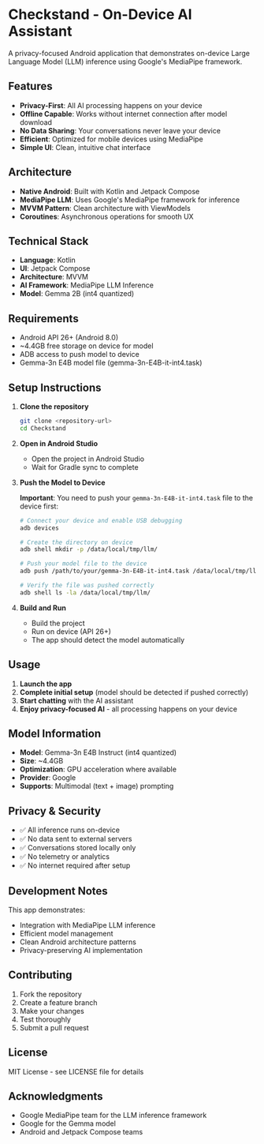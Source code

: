 # Checkstand - On-Device AI Assistant

A privacy-focused Android application that demonstrates on-device Large Language Model (LLM) inference using Google's MediaPipe framework.

## Features

- **Privacy-First**: All AI processing happens on your device
- **Offline Capable**: Works without internet connection after model download
- **No Data Sharing**: Your conversations never leave your device
- **Efficient**: Optimized for mobile devices using MediaPipe
- **Simple UI**: Clean, intuitive chat interface

## Architecture

- **Native Android**: Built with Kotlin and Jetpack Compose
- **MediaPipe LLM**: Uses Google's MediaPipe framework for inference
- **MVVM Pattern**: Clean architecture with ViewModels
- **Coroutines**: Asynchronous operations for smooth UX

## Technical Stack

- **Language**: Kotlin
- **UI**: Jetpack Compose
- **Architecture**: MVVM
- **AI Framework**: MediaPipe LLM Inference
- **Model**: Gemma 2B (int4 quantized)

## Requirements

- Android API 26+ (Android 8.0)
- ~4.4GB free storage on device for model
- ADB access to push model to device
- Gemma-3n E4B model file (gemma-3n-E4B-it-int4.task)

## Setup Instructions

1. **Clone the repository**
   ```bash
   git clone <repository-url>
   cd Checkstand
   ```

2. **Open in Android Studio**
   - Open the project in Android Studio
   - Wait for Gradle sync to complete

3. **Push the Model to Device**
   
   **Important**: You need to push your `gemma-3n-E4B-it-int4.task` file to the device first:
   
   ```bash
   # Connect your device and enable USB debugging
   adb devices
   
   # Create the directory on device
   adb shell mkdir -p /data/local/tmp/llm/
   
   # Push your model file to the device
   adb push /path/to/your/gemma-3n-E4B-it-int4.task /data/local/tmp/llm/gemma-3n-E4B-it-int4.task
   
   # Verify the file was pushed correctly
   adb shell ls -la /data/local/tmp/llm/
   ```

4. **Build and Run**
   - Build the project
   - Run on device (API 26+)
   - The app should detect the model automatically

## Usage

1. **Launch the app**
2. **Complete initial setup** (model should be detected if pushed correctly)
3. **Start chatting** with the AI assistant
4. **Enjoy privacy-focused AI** - all processing happens on your device

## Model Information

- **Model**: Gemma-3n E4B Instruct (int4 quantized)
- **Size**: ~4.4GB
- **Optimization**: GPU acceleration where available
- **Provider**: Google
- **Supports**: Multimodal (text + image) prompting

## Privacy & Security

- ✅ All inference runs on-device
- ✅ No data sent to external servers
- ✅ Conversations stored locally only
- ✅ No telemetry or analytics
- ✅ No internet required after setup

## Development Notes

This app demonstrates:
- Integration with MediaPipe LLM inference
- Efficient model management
- Clean Android architecture patterns
- Privacy-preserving AI implementation

## Contributing

1. Fork the repository
2. Create a feature branch
3. Make your changes
4. Test thoroughly
5. Submit a pull request

## License

MIT License - see LICENSE file for details

## Acknowledgments

- Google MediaPipe team for the LLM inference framework
- Google for the Gemma model
- Android and Jetpack Compose teams
